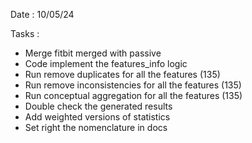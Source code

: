 Date : 10/05/24

Tasks : 
- Merge fitbit merged with passive
- Code implement the features_info logic
- Run remove duplicates for all the features (135)
- Run remove inconsistencies for all the features (135)
- Run conceptual aggregation for all the features (135)
- Double check the generated results
- Add weighted versions of statistics
- Set right the nomenclature in docs
